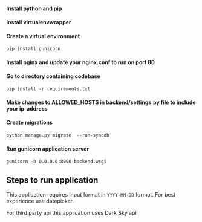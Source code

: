 #### Install python and pip
#### Install virtualenvwrapper

#### Create a virtual environment
```
pip install gunicorn
```
#### Install nginx and update your nginx.conf to run on port 80

#### Go to directory containing codebase
```
pip install -r requirements.txt
```

#### Make changes to ALLOWED_HOSTS in backend/settings.py file to include your ip-address

#### Create migrations
```
python manage.py migrate  --run-syncdb
```

#### Run gunicorn application server
```
gunicorn -b 0.0.0.0:8000 backend.wsgi
```


## Steps to run application
This application requires input format in ```YYYY-MM-DD``` format. For best experience use datepicker.

For third party api this application uses Dark Sky api
